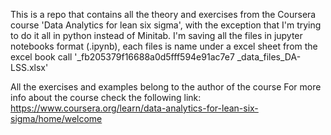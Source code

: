 This is a repo that contains all the theory and exercises from the Coursera
course 'Data Analytics for lean six sigma', with the exception that I'm trying
to do it all in python instead of Minitab.
I'm saving all the files in jupyter notebooks format (.ipynb), each files is name
under a excel sheet from the excel book call '_fb205379f16688a0d5fff594e91ac7e7
_data_files_DA-LSS.xlsx'

All the exercises and examples belong to the author of the course
For more info about the course check the following link: 
https://www.coursera.org/learn/data-analytics-for-lean-six-sigma/home/welcome
